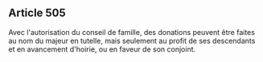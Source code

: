 Article 505
----
Avec l'autorisation du conseil de famille, des donations peuvent être faites au
nom du majeur en tutelle, mais seulement au profit de ses descendants et en
avancement d'hoirie, ou en faveur de son conjoint.
